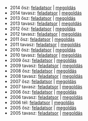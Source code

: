  - 2014 ősz: [feladatsor](https://dari.oktatas.hu/kir/erettsegi/okev_doc/erettsegi_2014/oktober/k_magyir_14okt_fl.pdf)
           | [megoldás](https://dari.oktatas.hu/kir/erettsegi/okev_doc/erettsegi_2014/oktober/k_magyir_14okt_ut.pdf)
 - 2014 tavasz: [feladatsor](https://dari.oktatas.hu/kir/erettsegi/okev_doc/erettsegi_2014/k_magyir_14maj_fl.pdf)
              | [megoldás](https://dari.oktatas.hu/kir/erettsegi/okev_doc/erettsegi_2014/k_magyir_14maj_ut.pdf)
 - 2013 ősz: [feladatsor](https://dari.oktatas.hu/kir/erettsegi/okev_doc/erettsegi_2013/oktober/k_magyir_13okt_fl.pdf)
           | [megoldás](https://dari.oktatas.hu/kir/erettsegi/okev_doc/erettsegi_2013/oktober/k_magyir_13okt_ut.pdf)
 - 2013 tavasz: [feladatsor](https://dari.oktatas.hu/kir/erettsegi/okev_doc/erettsegi_2013/k_magyir_13maj_fl.pdf)
              | [megoldás](https://dari.oktatas.hu/kir/erettsegi/okev_doc/erettsegi_2013/k_magyir_13maj_ut.pdf)
 - 2012 ősz: [feladatsor](https://dari.oktatas.hu/kir/erettsegi/okev_doc/erettsegi_2012/oktober/k_magyir_12okt_fl.pdf)
           | [megoldás](https://dari.oktatas.hu/kir/erettsegi/okev_doc/erettsegi_2012/oktober/k_magyir_12okt_ut.pdf)
 - 2012 tavasz: [feladatsor](https://dari.oktatas.hu/kir/erettsegi/okev_doc/erettsegi_2012/k_magyir_12maj_fl.pdf)
              | [megoldás](https://dari.oktatas.hu/kir/erettsegi/okev_doc/erettsegi_2012/k_magyir_12maj_ut.pdf)
 - 2011 ősz: [feladatsor](https://dari.oktatas.hu/kir/erettsegi/okev_doc/erettsegi_2011/oktober/k_magyir_11okt_fl.pdf)
           | [megoldás](https://dari.oktatas.hu/kir/erettsegi/okev_doc/erettsegi_2011/oktober/k_magyir_11okt_ut.pdf)
 - 2011 tavasz: [feladatsor](https://dari.oktatas.hu/kir/erettsegi/okev_doc/erettsegi_2011/k_magyir_11maj_fl.pdf)
              | [megoldás](https://dari.oktatas.hu/kir/erettsegi/okev_doc/erettsegi_2011/k_magyir_11maj_ut.pdf)
 - 2010 ősz: [feladatsor](https://dari.oktatas.hu/kir/erettsegi/okev_doc/erettsegi_2010/oktober/k_magyir_10okt_fl.pdf)
           | [megoldás](https://dari.oktatas.hu/kir/erettsegi/okev_doc/erettsegi_2010/oktober/k_magyir_10okt_ut.pdf)
 - 2010 tavasz: [feladatsor](https://dari.oktatas.hu/kir/erettsegi/okev_doc/erettsegi_2010/k_magyir_10maj_fl.pdf)
              | [megoldás](https://dari.oktatas.hu/kir/erettsegi/okev_doc/erettsegi_2010/k_magyir_10maj_ut.pdf)
 - 2009 ősz: [feladatsor](https://dari.oktatas.hu/kir/erettsegi/okev_doc/erettsegi_2009/oktober/k_magyir_09okt_fl.pdf)
           | [megoldás](https://dari.oktatas.hu/kir/erettsegi/okev_doc/erettsegi_2009/oktober/k_magyir_09okt_ut.pdf)
 - 2009 tavasz: [feladatsor](https://dari.oktatas.hu/kir/erettsegi/okev_doc/erettsegi_2009/k_magyir_09maj_fl.pdf)
              | [megoldás](https://dari.oktatas.hu/kir/erettsegi/okev_doc/erettsegi_2009/k_magyir_09maj_ut.pdf)
 - 2008 ősz: [feladatsor](https://dari.oktatas.hu/kir/erettsegi/okev_doc/erettsegi_2008/oktober/k_magyir_08okt_fl.pdf)
           | [megoldás](https://dari.oktatas.hu/kir/erettsegi/okev_doc/erettsegi_2008/oktober/k_magyir_08okt_ut.pdf)
 - 2008 tavasz: [feladatsor](https://dari.oktatas.hu/kir/erettsegi/okev_doc/erettsegi_2008/k_magyir_08maj_fl.pdf)
              | [megoldás](https://dari.oktatas.hu/kir/erettsegi/okev_doc/erettsegi_2008/k_magyir_08maj_ut.pdf)
 - 2007 ősz: [feladatsor](https://dari.oktatas.hu/kir/erettsegi/okev_doc/erettsegi_2007/oktober/k_magyir_07okt_fl.pdf)
           | [megoldás](https://dari.oktatas.hu/kir/erettsegi/okev_doc/erettsegi_2007/oktober/k_magyir_07okt_ut.pdf)
 - 2007 tavasz: [feladatsor](https://dari.oktatas.hu/kir/erettsegi/okev_doc/erettsegi_2007/k_magyir_07maj_fl.pdf)
              | [megoldás](https://dari.oktatas.hu/kir/erettsegi/okev_doc/erettsegi_2007/k_magyir_07maj_ut.pdf)
 - 2006 ősz: [feladatsor](https://dari.oktatas.hu/kir/erettsegi/okev_doc/erettsegi_2006/k_magyir_06okt_fl.pdf)
           | [megoldás](https://dari.oktatas.hu/kir/erettsegi/okev_doc/erettsegi_2006/k_magyir_06okt_ut.pdf)
 - 2006 tavasz: [feladatsor](https://dari.oktatas.hu/kir/erettsegi/okev_doc/erettsegi_2006/k_magyir_06maj_fl.pdf)
              | [megoldás](https://dari.oktatas.hu/kir/erettsegi/okev_doc/erettsegi_2006/k_magyir_06maj_ut.pdf)
 - 2006 tél: [feladatsor](https://dari.oktatas.hu/kir/erettsegi/okev_doc/2006_1/k_magyir_06febr_fl.pdf)
              | [megoldás](https://dari.oktatas.hu/kir/erettsegi/okev_doc/2006_1/k_magyir_06febr_ut.pdf)
 - 2005 ősz: [feladatsor](https://dari.oktatas.hu/kir/erettsegi/okev_doc/2005_osz/k_magyir_05okt_fl.pdf)
           | [megoldás](https://dari.oktatas.hu/kir/erettsegi/okev_doc/2005_osz/k_magyir_05okt_ut.pdf)
 - 2005 tavasz: [feladatsor](https://dari.oktatas.hu/kir/erettsegi/okev_doc/erettsegi_2005/k_magyir_fl.pdf)
              | [megoldás](https://dari.oktatas.hu/kir/erettsegi/okev_doc/erettsegi_2005/k_magyir_ut.pdf)

